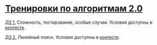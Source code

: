 # [Тренировки по алгоритмам 2.0](https://yandex.ru/yaintern/algorithm-training)

[ДЗ 1.](https://github.com/Al-Zhukov/yandex_algorithm_2/tree/main/1B) Сложность, тестирование, особые случаи. Условия доступны в [контесте](https://contest.yandex.ru/contest/28730).

[ДЗ 2.](https://github.com/Al-Zhukov/yandex_algorithm_2/tree/main/2B) Линейный поиск. Условия доступны в [контесте](https://contest.yandex.ru/contest/28738).


